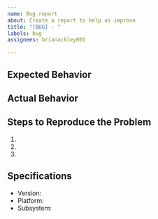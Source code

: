 ```yaml
---
name: Bug report
about: Create a report to help us improve
title: "[BUG] - "
labels: bug
assignees: brianackley001

---
```


## Expected Behavior


## Actual Behavior


## Steps to Reproduce the Problem

  1.
  1.
  1.

## Specifications

  - Version:
  - Platform:
  - Subsystem:
